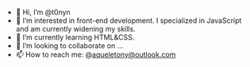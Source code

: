 - 👋 Hi, I’m @t0nyn
- 👀 I’m interested in front-end development. I specialized in JavaScript and am currently widening my skills.
- 🌱 I’m currently learning HTML&CSS.
- 💞️ I’m looking to collaborate on ...
- 📫 How to reach me: @aqueletony@outlook.com

<!---
t0nyn/t0nyn is a ✨ special ✨ repository because its `README.md` (this file) appears on your GitHub profile.
You can click the Preview link to take a look at your changes.
--->
